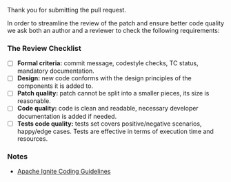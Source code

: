 Thank you for submitting the pull request.

In order to streamline the review of the patch and ensure better code quality
we ask both an author and a reviewer to check the following requirements:

### The Review Checklist
- [ ] **Formal criteria:** commit message, codestyle checks, TC status, mandatory documentation. 
- [ ] **Design:** new code conforms with the design principles of the components it is added to.
- [ ] **Patch quality:** patch cannot be split into a smaller pieces, its size is reasonable.
- [ ] **Code quality:** code is clean and readable, necessary developer documentation is added if needed.
- [ ] **Tests code quality:** tests set covers positive/negative scenarios, happy/edge cases. Tests are effective in terms of execution time and resources.

### Notes
- [Apache Ignite Coding Guidelines](https://cwiki.apache.org/confluence/display/IGNITE/Java+Code+Style+Guide)